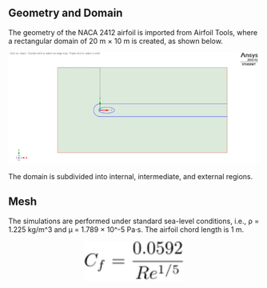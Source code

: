 ## Geometry and Domain
The geometry of the NACA 2412 airfoil is imported from Airfoil Tools, where a rectangular domain of 20 m × 10 m is created, as shown below.
<div align="center">
  <img src="images/domain" alt="images/domain" width="700"/>
</div>

The domain is subdivided into internal, intermediate, and external regions.
## Mesh
The simulations are performed under standard sea-level conditions, i.e., ρ = 1.225 kg/m^3 and μ = 1.789 × 10^-5 Pa·s. The airfoil chord length is 1 m.

<div align="center">
  <img src="cf.svg" alt="Wall Shear Stress" width="200"/>
</div>
